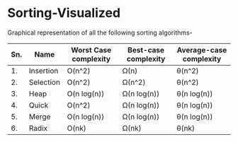 # Sorting-Visualized
Graphical representation of all the following sorting algorithms-

|Sn.|   Name        |      Worst Case complexity  |     Best-case complexity  |    Average-case complexity|
----|---------------|-----------------------------|---------------------------|---------------------------|
|1. |   Insertion   |    	       O(n^2)           |           Ω(n)            |         θ(n^2)          	|
|2. |   Selection   |            O(n^2)           |           Ω(n^2)          |         θ(n^2)            |
|3. |   Heap        |            O(n log(n))      |           Ω(n log(n))     |         θ(n log(n))       |
|4. |   Quick       |            O(n^2)           |           Ω(n log(n))     |         θ(n log(n))       |
|5. |   Merge       |            O(n log(n))      |           Ω(n log(n))     |         θ(n log(n))       |
|6. |   Radix       |            O(nk)            |           Ω(nk)           |         θ(nk)             |
